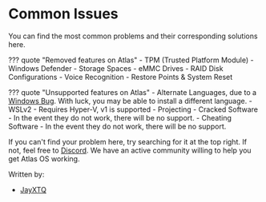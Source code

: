 # Common Issues

You can find the most common problems and their corresponding solutions here.

??? quote "Removed features on Atlas"
    - TPM (Trusted Platform Module)
    - Windows Defender
    - Storage Spaces
    - eMMC Drives
    - RAID Disk Configurations
    - Voice Recognition
    - Restore Points & System Reset

??? quote "Unsupported features on Atlas"
    - Alternate Languages, due to a [Windows Bug](https://docs.microsoft.com/en-us/windows-hardware/manufacture/desktop/language-packs-known-issue). With luck, you may be able to install a different language.
    - WSLv2 - Requires Hyper-V, v1 is supported
    - Projecting
    - Cracked Software - In the event they do not work, there will be no support.
    - Cheating Software - In the event they do not work, there will be no support.

If you can't find your problem here, try searching for it at the top right. If not, feel free to [Discord](https://discord.com/servers/atlas-795710270000332800). We have an active community willing to help you get Atlas OS working.

Written by: 
- [JayXTQ](https://github.com/JayXTQ)